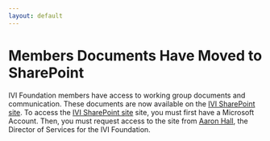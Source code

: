 ```yaml
---
layout: default
---
```

# Members Documents Have Moved to SharePoint

IVI Foundation members have access to working group documents and
communication. These documents are now available on the [IVI SharePoint site](http://ivifoundation.sharepoint.com). To access the [IVI SharePoint site](http://ivifoundation.sharepoint.com) site, you must
first have a Microsoft Account. Then, you must request access to the
site from [Aaron Hall](mailto:execdir@ivifoundation.org), the Director
of Services for the IVI Foundation.
